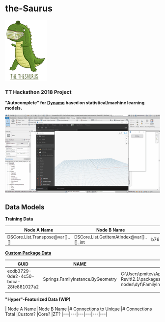 # the-Saurus
![Logo](Assets/stolenLogo.png)

### TT Hackathon 2018 Project
**"Autocomplete" for [Dynamo](https://github.com/DynamoDS/Dynamo) based on statistical/machine learning models.**


![Basic Workflow](Assets/workflowV1.gif)



## Data Models

[**Training Data**](Data/Output/graphData.csv)

| Node A Name                     | Node B Name                               | Node A ID                        | Node B ID                        |
| ------------------------------- | ----------------------------------------- | -------------------------------- | -------------------------------- |
| DSCore.List.Transpose@var[]..[] | DSCore.List.GetItemAtIndex@var[]..[]\_int | b76189ba8c4a49dd875ddc88e806d5df | a2d2a3d30ff14eaaa120993bca904c53 |

[**Custom Package Data**](Data/Output/packageData.csv)

| GUID                                 | NAME                              | PATH                                                                                                            |
| ------------------------------------ | --------------------------------- | --------------------------------------------------------------------------------------------------------------- |
| ecdb3729-0de2-4c50-bdca-28fe881027a2 | Springs.FamilyInstance.ByGeometry | C:\Users\pmitev\AppData\Roaming\Dynamo\Dynamo Revit\2.1\packages\spring nodes\dyf\FamilyInstance.ByGeometry.dyf |
|                                      |


**"Hyper"-Featurized Data (WIP)**


| Node A Name  |Node B Name   |# Connections to Unique   |# Connections Total   |Custom?   |Core? |ZT?
|---|---|---|---|---|---|